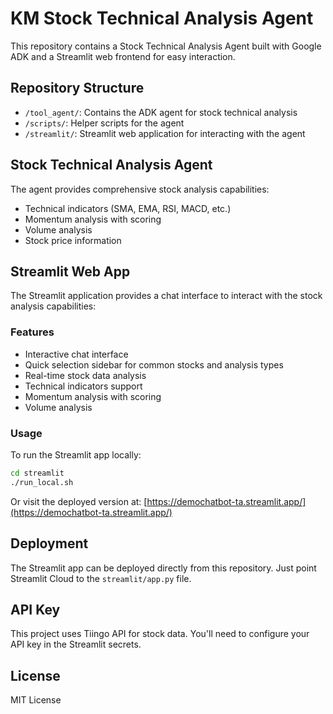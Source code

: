 # KM Stock Technical Analysis Agent

This repository contains a Stock Technical Analysis Agent built with Google ADK and a Streamlit web frontend for easy interaction.

## Repository Structure

- `/tool_agent/`: Contains the ADK agent for stock technical analysis
- `/scripts/`: Helper scripts for the agent
- `/streamlit/`: Streamlit web application for interacting with the agent

## Stock Technical Analysis Agent

The agent provides comprehensive stock analysis capabilities:

- Technical indicators (SMA, EMA, RSI, MACD, etc.)
- Momentum analysis with scoring
- Volume analysis
- Stock price information

## Streamlit Web App

The Streamlit application provides a chat interface to interact with the stock analysis capabilities:

### Features

- Interactive chat interface
- Quick selection sidebar for common stocks and analysis types
- Real-time stock data analysis
- Technical indicators support
- Momentum analysis with scoring
- Volume analysis

### Usage

To run the Streamlit app locally:

```bash
cd streamlit
./run_local.sh
```

Or visit the deployed version at: [https://demochatbot-ta.streamlit.app/](https://demochatbot-ta.streamlit.app/)

## Deployment

The Streamlit app can be deployed directly from this repository. Just point Streamlit Cloud to the `streamlit/app.py` file.

## API Key

This project uses Tiingo API for stock data. You'll need to configure your API key in the Streamlit secrets.

## License

MIT License
